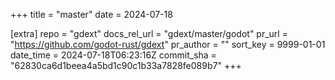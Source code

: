 +++
title = "master"
date = 2024-07-18

[extra]
repo = "gdext"
docs_rel_url = "gdext/master/godot"
pr_url = "https://github.com/godot-rust/gdext"
pr_author = ""
sort_key = 9999-01-01
date_time = 2024-07-18T06:23:16Z
commit_sha = "62830ca6d1beea4a5bd1c90c1b33a7828fe089b7"
+++


